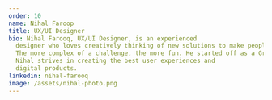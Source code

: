 ```yaml
---
order: 10
name: Nihal Faroop
title: UX/UI Designer
bio: Nihal Farooq, UX/UI Designer, is an experienced
  designer who loves creatively thinking of new solutions to make people's experience better using digital products.
  The more complex of a challenge, the more fun. He started off as a Graphic Designer at a young age then transitioned into Software Development and completed his Diploma in User Experience Design, enhancing his skillset to freely work with multiple roles.
  Nihal strives in creating the best user experiences and
  digital products.
linkedin: nihal-farooq
image: /assets/nihal-photo.png
---
```

